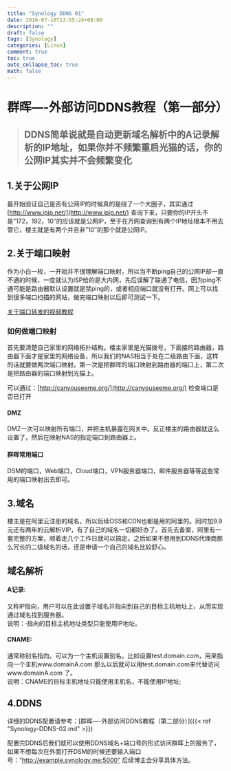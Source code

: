 ```yaml
---
title: "Synology DDNS 01"
date: 2016-07-10T13:55:24+08:00
description: ""
draft: false
tags: [Synology]
categories: [Linux]
comment: true
toc: true
auto_collapse_toc: true
math: false
---
```


<!--more-->

# 群晖—-外部访问DDNS教程（第一部分）



> ## DDNS简单说就是自动更新域名解析中的A记录解析的IP地址，如果你并不频繁重启光猫的话，你的公网IP其实并不会频繁变化

## 1.关于公网IP

最开始验证自己是否有公网IP的时候真的是绕了一个大圈子，其实通过[http://www.ipip.net/](http://www.ipip.net/) 查询下来，只要你的IP开头不是”172，192，10″的应该就是公网IP，至于在万网查询到有两个IP地址根本不用去管它，楼主就是有两个并且非”10″的那个就是公网IP。

## 2.关于端口映射

作为小白一枚，一开始并不很理解端口映射，所以当不断ping自己的公网IP却一直不通的时候，一度就认为ISP给的是大内网，先后误解了联通了电信，因为ping不通可能是路由器默认设置就是禁ping的，或者相应端口就没有打开。网上可以找到很多端口扫描的网站，做完端口映射以后即可测试一下。

 [关于端口转发的视频教程](https://nashome-static-bucket.oss-cn-shanghai.aliyuncs.com/Video/Synology%20-%20Port%20Forwarding%20Guide%20for%20Synology%20NAS%20Devices.mp4)

### 如何做端口映射

首先要清楚自己家里的网络拓扑结构。楼主家里是光猫拨号，下面接的路由器，路由器下面才是家里的网络设备，所以我们的NAS相当于处在二级路由下面，这样的话就要做两次端口映射。第一次是把群晖的端口映射到路由器的端口上，第二次是把路由器的端口映射到光猫上。

可以通过：[http://canyouseeme.org/](http://canyouseeme.org/) 检查端口是否已打开

#### DMZ

DMZ一次可以映射所有端口，并把主机暴露在网关中。反正楼主的路由器就这么设置了，然后在映射NAS的指定端口到路由器上。

#### 群晖常用端口

DSM的端口，Web端口，Cloud端口，VPN服务器端口，邮件服务器等等这些常用的端口映射出去即可。

## 3.域名

楼主是在阿里云注册的域名，所以后续OSS和CDN也都是用的阿里的。同时加9.9元还有两年的云解析VIP，有了自己的域名一切都好办了。首先去备案，阿里有一套完整的方案，顺着走几个工作日就可以搞定。之后如果不想用到DDNS代理商那么冗长的二级域名的话，还是申请一个自己的域名比较舒心。

## 域名解析

#### A记录:

又称IP指向，用户可以在此设置子域名并指向到自己的目标主机地址上，从而实现通过域名找到服务器。  
说明：·指向的目标主机地址类型只能使用IP地址。

#### CNAME:

通常称别名指向。可以为一个主机设置别名。比如设置test.domain.com，用来指向一个主机www.domainA.com 那么以后就可以用test.domain.com来代替访问www.domainA.com 了。  
说明：CNAME的目标主机地址只能使用主机名，不能使用IP地址;

##  4.DDNS

详细的DDNS配置请参考：[群晖—-外部访问DDNS教程（第二部分）]({{< ref "Synology-DDNS-02.md" >}})


配置完DDNS后我们就可以使用DDNS域名+端口号的形式访问群晖上的服务了，如果不想每次在外面打开DSM的时候还要输入端口号：“http://example.synology.me:5000” 后续博主会分享具体方法。